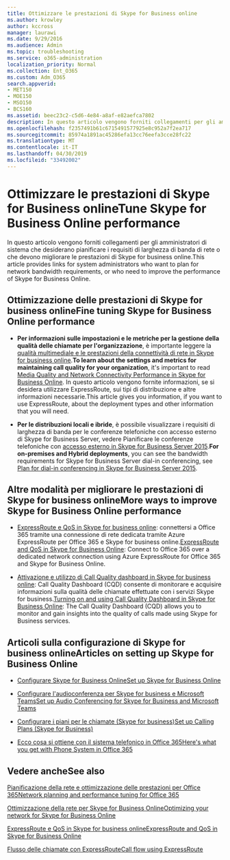 ```yaml
---
title: Ottimizzare le prestazioni di Skype for Business online
ms.author: krowley
author: kccross
manager: laurawi
ms.date: 9/29/2016
ms.audience: Admin
ms.topic: troubleshooting
ms.service: o365-administration
localization_priority: Normal
ms.collection: Ent_O365
ms.custom: Adm_O365
search.appverid:
- MET150
- MOE150
- MSO150
- BCS160
ms.assetid: beec23c2-c5d6-4e84-a8af-e82aefca7802
description: In questo articolo vengono forniti collegamenti per gli amministratori di sistema che desiderano pianificare i requisiti di larghezza di banda di rete o che devono migliorare le prestazioni di Skype for business online.
ms.openlocfilehash: f2357491b61c6715491577925e8c952a7f2ea717
ms.sourcegitcommit: 85974a1891ac45286efa13cc76eefa3cce28fc22
ms.translationtype: MT
ms.contentlocale: it-IT
ms.lasthandoff: 04/30/2019
ms.locfileid: "33492002"
---
```

# <a name="tune-skype-for-business-online-performance"></a><span data-ttu-id="58f3d-103">Ottimizzare le prestazioni di Skype for Business online</span><span class="sxs-lookup"><span data-stu-id="58f3d-103">Tune Skype for Business Online performance</span></span>

<span data-ttu-id="58f3d-104">In questo articolo vengono forniti collegamenti per gli amministratori di sistema che desiderano pianificare i requisiti di larghezza di banda di rete o che devono migliorare le prestazioni di Skype for business online.</span><span class="sxs-lookup"><span data-stu-id="58f3d-104">This article provides links for system administrators who want to plan for network bandwidth requirements, or who need to improve the performance of Skype for Business Online.</span></span> 
  
## <a name="fine-tuning-skype-for-business-online-performance"></a><span data-ttu-id="58f3d-105">Ottimizzazione delle prestazioni di Skype for business online</span><span class="sxs-lookup"><span data-stu-id="58f3d-105">Fine tuning Skype for Business Online performance</span></span>

- <span data-ttu-id="58f3d-106">**Per informazioni sulle impostazioni e le metriche per la gestione della qualità delle chiamate per l'organizzazione**, è importante leggere la [qualità multimediale e le prestazioni della connettività di rete in Skype for business online](https://docs.microsoft.com/skypeforbusiness/optimizing-your-network/media-quality-and-network-connectivity-performance).</span><span class="sxs-lookup"><span data-stu-id="58f3d-106">**To learn about the settings and metrics for maintaining call quality for your organization**, it's important to read [Media Quality and Network Connectivity Performance in Skype for Business Online](https://docs.microsoft.com/skypeforbusiness/optimizing-your-network/media-quality-and-network-connectivity-performance).</span></span> <span data-ttu-id="58f3d-107">In questo articolo vengono fornite informazioni, se si desidera utilizzare ExpressRoute, sui tipi di distribuzione e altre informazioni necessarie.</span><span class="sxs-lookup"><span data-stu-id="58f3d-107">This article gives you information, if you want to use ExpressRoute, about the deployment types and other information that you will need.</span></span>
    
- <span data-ttu-id="58f3d-108">**Per le distribuzioni locali e ibride**, è possibile visualizzare i requisiti di larghezza di banda per le conferenze telefoniche con accesso esterno di Skype for Business Server, vedere Pianificare le conferenze telefoniche con [accesso esterno in Skype for Business Server 2015](https://docs.microsoft.com/skypeforbusiness/plan-your-deployment/conferencing/dial-in-conferencing).</span><span class="sxs-lookup"><span data-stu-id="58f3d-108">**For on-premises and Hybrid deployments**, you can see the bandwidth requirements for Skype for Business Server dial-in conferencing, see [Plan for dial-in conferencing in Skype for Business Server 2015](https://docs.microsoft.com/skypeforbusiness/plan-your-deployment/conferencing/dial-in-conferencing).</span></span>
    
## <a name="more-ways-to-improve-skype-for-business-online-performance"></a><span data-ttu-id="58f3d-109">Altre modalità per migliorare le prestazioni di Skype for business online</span><span class="sxs-lookup"><span data-stu-id="58f3d-109">More ways to improve Skype for Business Online performance</span></span>

- <span data-ttu-id="58f3d-110">[ExpressRoute e QoS in Skype for business online](https://docs.microsoft.com/skypeforbusiness/optimizing-your-network/expressroute-and-qos-in-skype-for-business-online): connettersi a Office 365 tramite una connessione di rete dedicata tramite Azure ExpressRoute per Office 365 e Skype for business online.</span><span class="sxs-lookup"><span data-stu-id="58f3d-110">[ExpressRoute and QoS in Skype for Business Online](https://docs.microsoft.com/skypeforbusiness/optimizing-your-network/expressroute-and-qos-in-skype-for-business-online): Connect to Office 365 over a dedicated network connection using Azure ExpressRoute for Office 365 and Skype for Business Online.</span></span> 
    
- <span data-ttu-id="58f3d-111">[Attivazione e utilizzo di Call Quality dashboard in Skype for business online](https://docs.microsoft.com/SkypeForBusiness/using-call-quality-in-your-organization/turning-on-and-using-call-quality-dashboard): Call Quality Dashboard (CQD) consente di monitorare e acquisire informazioni sulla qualità delle chiamate effettuate con i servizi Skype for business.</span><span class="sxs-lookup"><span data-stu-id="58f3d-111">[Turning on and using Call Quality Dashboard in Skype for Business Online](https://docs.microsoft.com/SkypeForBusiness/using-call-quality-in-your-organization/turning-on-and-using-call-quality-dashboard): The Call Quality Dashboard (CQD) allows you to monitor and gain insights into the quality of calls made using Skype for Business services.</span></span> 
    
## <a name="articles-on-setting-up-skype-for-business-online"></a><span data-ttu-id="58f3d-112">Articoli sulla configurazione di Skype for business online</span><span class="sxs-lookup"><span data-stu-id="58f3d-112">Articles on setting up Skype for Business Online</span></span>

- [<span data-ttu-id="58f3d-113">Configurare Skype for Business Online</span><span class="sxs-lookup"><span data-stu-id="58f3d-113">Set up Skype for Business Online</span></span>](https://docs.microsoft.com/skypeforbusiness/set-up-skype-for-business-online/set-up-skype-for-business-online)
    
- [<span data-ttu-id="58f3d-114">Configurare l'audioconferenza per Skype for business e Microsoft Teams</span><span class="sxs-lookup"><span data-stu-id="58f3d-114">Set up Audio Conferencing for Skype for Business and Microsoft Teams</span></span>](https://docs.microsoft.com/skypeforbusiness/audio-conferencing-in-office-365/set-up-audio-conferencing)
    
- [<span data-ttu-id="58f3d-115">Configurare i piani per le chiamate (Skype for business)</span><span class="sxs-lookup"><span data-stu-id="58f3d-115">Set up Calling Plans (Skype for Business)</span></span>](https://docs.microsoft.com/SkypeForBusiness/what-are-calling-plans-in-office-365/set-up-calling-plans)
    
- [<span data-ttu-id="58f3d-116">Ecco cosa si ottiene con il sistema telefonico in Office 365</span><span class="sxs-lookup"><span data-stu-id="58f3d-116">Here's what you get with Phone System in Office 365</span></span>](https://docs.microsoft.com/skypeforbusiness/what-is-phone-system-in-office-365/here-s-what-you-get-with-phone-system)
    
## <a name="see-also"></a><span data-ttu-id="58f3d-117">Vedere anche</span><span class="sxs-lookup"><span data-stu-id="58f3d-117">See also</span></span>

[<span data-ttu-id="58f3d-118">Pianificazione della rete e ottimizzazione delle prestazioni per Office 365</span><span class="sxs-lookup"><span data-stu-id="58f3d-118">Network planning and performance tuning for Office 365</span></span>](network-planning-and-performance.md)
  
[<span data-ttu-id="58f3d-119">Ottimizzazione della rete per Skype for Business Online</span><span class="sxs-lookup"><span data-stu-id="58f3d-119">Optimizing your network for Skype for Business Online</span></span>](https://docs.microsoft.com/skypeforbusiness/optimizing-your-network/optimizing-your-network)
  
[<span data-ttu-id="58f3d-120">ExpressRoute e QoS in Skype for business online</span><span class="sxs-lookup"><span data-stu-id="58f3d-120">ExpressRoute and QoS in Skype for Business Online</span></span>](https://docs.microsoft.com/skypeforbusiness/optimizing-your-network/expressroute-and-qos-in-skype-for-business-online)
  
[<span data-ttu-id="58f3d-121">Flusso delle chiamate con ExpressRoute</span><span class="sxs-lookup"><span data-stu-id="58f3d-121">Call flow using ExpressRoute</span></span>](https://docs.microsoft.com/skypeforbusiness/optimizing-your-network/call-flow-using-expressroute)

